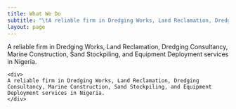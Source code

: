 ```yaml
---
title: What We Do
subtitle: "\tA reliable firm in Dredging Works, Land Reclamation, Dredging Consultancy, Marine Construction, Sand Stockpiling, and Equipment Deployment services in Nigeria."
layout: page
---
```

<div>
	A reliable firm in Dredging Works, Land Reclamation, Dredging Consultancy, Marine Construction, Sand Stockpiling, and Equipment Deployment services in Nigeria.
	</div>
	
	<div>
	A reliable firm in Dredging Works, Land Reclamation, Dredging Consultancy, Marine Construction, Sand Stockpiling, and Equipment Deployment services in Nigeria.
	</div>